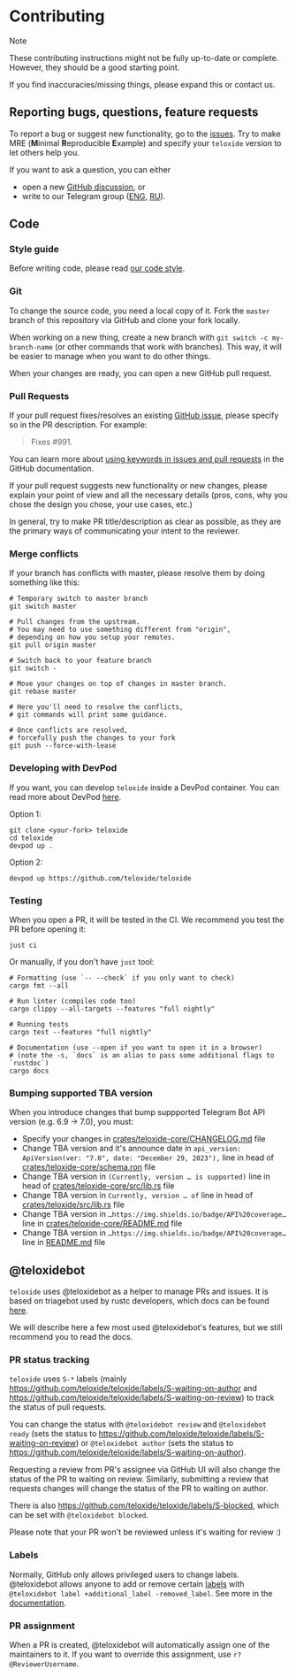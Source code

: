 # Contributing

> [!NOTE]
>
> These contributing instructions might not be fully up-to-date or complete.
> However, they should be a good starting point.
>
> If you find inaccuracies/missing things, please expand this or contact us.

## Reporting bugs, questions, feature requests

To report a bug or suggest new functionality, go to the [issues](https://github.com/teloxide/teloxide/issues). Try to make MRE (**M**inimal **R**eproducible **E**xample) and specify your `teloxide` version to let others help you.

If you want to ask a question, you can either
- open a new [GitHub discussion](https://github.com/teloxide/teloxide/discussions), or
- write to our Telegram group ([ENG](https://t.me/teloxide), [RU](https://t.me/teloxide_ru)).

## Code

### Style guide

Before writing code, please read [our code style](./CODE_STYLE.md).

### Git

To change the source code, you need a local copy of it. Fork the `master` branch of this repository via GitHub and clone your fork locally.

When working on a new thing, create a new branch with `git switch -c my-branch-name` (or other commands that work with branches). This way, it will be easier to manage when you want to do other things.

When your changes are ready, you can open a new GitHub pull request.

### Pull Requests

If your pull request fixes/resolves an existing [GitHub issue], please specify so in the PR description. For example:

> Fixes #991.

You can learn more about [using keywords in issues and pull requests] in the GitHub documentation.

If your pull request suggests new functionality or new changes, please explain your point of view and all the necessary details (pros, cons, why you chose the design you chose, your use cases, etc.)

In general, try to make PR title/description as clear as possible, as they are the primary ways of communicating your intent to the reviewer.

[GitHub issue]: https://github.com/teloxide/teloxide/issues
[using keywords in issues and pull requests]: https://docs.github.com/en/get-started/writing-on-github/working-with-advanced-formatting/using-keywords-in-issues-and-pull-requests

### Merge conflicts

If your branch has conflicts with master, please resolve them by doing something like this:

```shell
# Temporary switch to master branch
git switch master

# Pull changes from the upstream.
# You may need to use something different from "origin",
# depending on how you setup your remotes.
git pull origin master

# Switch back to your feature branch
git switch -

# Move your changes on top of changes in master branch.
git rebase master

# Here you'll need to resolve the conflicts,
# git commands will print some guidance.

# Once conflicts are resolved,
# forcefully push the changes to your fork
git push --force-with-lease
```

### Developing with DevPod

If you want, you can develop `teloxide` inside a DevPod container. You can read more about DevPod [here](https://devpod.sh/docs/what-is-devpod).

Option 1:

```shell
git clone <your-fork> teloxide
cd teloxide
devpod up .
```

Option 2:

```shell
devpod up https://github.com/teloxide/teloxide
```

### Testing

When you open a PR, it will be tested in the CI. We recommend you test the PR before opening it:

```shell
just ci
```

Or manually, if you don't have `just` tool:

```shell
# Formatting (use `-- --check` if you only want to check)
cargo fmt --all

# Run linter (compiles code too)
cargo clippy --all-targets --features "full nightly"

# Running tests
cargo test --features "full nightly"

# Documentation (use --open if you want to open it in a browser)
# (note the -s, `docs` is an alias to pass some additional flags to `rustdoc`)
cargo docs
```

### Bumping supported TBA version

When you introduce changes that bump suppported Telegram Bot API version (e.g. 6.9 → 7.0), you must:

- Specify your changes in [crates/teloxide-core/CHANGELOG.md](crates/teloxide-core/CHANGELOG.md) file
- Change TBA version and it's announce date in `api_version: ApiVersion(ver: "7.0", date: "December 29, 2023"),` line in head of [crates/teloxide-core/schema.ron](crates/teloxide-core/schema.ron) file
- Change TBA version in `(Currently, version … is supported)` line in head of [crates/teloxide-core/src/lib.rs](crates/teloxide-core/src/lib.rs) file
- Change TBA version in `Currently, version … of` line in head of [crates/teloxide/src/lib.rs](crates/teloxide/src/lib.rs) file
- Change TBA version in `…https://img.shields.io/badge/API%20coverage…` line in [crates/teloxide-core/README.md](crates/teloxide-core/README.md) file
- Change TBA version in `…https://img.shields.io/badge/API%20coverage…` line in [README.md](README.md) file

## @teloxidebot

`teloxide` uses @teloxidebot as a helper to manage PRs and issues. It is based on triagebot used by rustc developers, which docs can be found [here](https://forge.rust-lang.org/triagebot/index.html).

We will describe here a few most used @teloxidebot's features, but we still recommend you to read the docs.

### PR status tracking

`teloxide` uses `S-*` labels (mainly https://github.com/teloxide/teloxide/labels/S-waiting-on-author and https://github.com/teloxide/teloxide/labels/S-waiting-on-review) to track the status of pull requests.

You can change the status with `@teloxidebot review` and `@teloxidebot ready` (sets the status to https://github.com/teloxide/teloxide/labels/S-waiting-on-review) or `@teloxidebot author` (sets the status to https://github.com/teloxide/teloxide/labels/S-waiting-on-author).

Requesting a review from PR's assignee via GitHub UI will also change the status of the PR to waiting on review. Similarly, submitting a review that requests changes will change the status of the PR to waiting on author.

There is also https://github.com/teloxide/teloxide/labels/S-blocked, which can be set with `@teloxidebot blocked`.

Please note that your PR won't be reviewed unless it's waiting for review :)

### Labels

Normally, GitHub only allows privileged users to change labels. @teloxidebot allows anyone to add or remove certain [labels](https://github.com/teloxide/teloxide/labels/) with `@teloxidebot label +additional_label -removed_label`. See more in the [documentation](https://forge.rust-lang.org/triagebot/index.html).

### PR assignment

When a PR is created, @teloxidebot will automatically assign one of the maintainers to it. If you want to override this assignment, use `r? @ReviewerUsername`.
